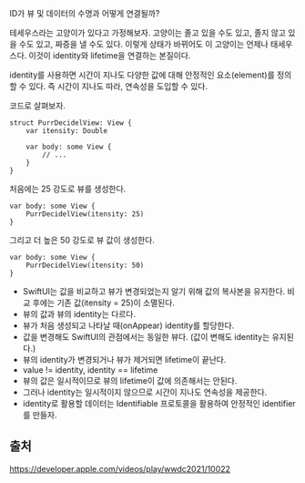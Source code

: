ID가 뷰 및 데이터의 수명과 어떻게 연결될까?

테세우스라는 고양이가 있다고 가정해보자. 고양이는 졸고 있을 수도 있고, 졸지 않고 있을 수도 있고, 짜증을 낼 수도 있다. 이렇게 상태가 바뀌어도 이 고양이는 언제나 태세우스다. 이것이 identity와 lifetime을 연결하는 본질이다. 

identity를 사용하면 시간이 지나도 다양한 값에 대해 안정적인 요소(element)를 정의할 수 있다. 즉 시간이 지나도 따라, 연속성을 도입할 수 있다. 

코드로 살펴보자.

```
struct PurrDecidelView: View {
    var itensity: Double

    var body: some View {
        // ...
    }
}
```

처음에는 25 강도로 뷰를 생성한다.

```
var body: some View {
    PurrDecidelView(itensity: 25)
}
```

그리고 더 높은 50 강도로 뷰 값이 생성한다.

```
var body: some View {
    PurrDecidelView(itensity: 50)
}
```

- SwiftUI는 값을 비교하고 뷰가 변경되었는지 알기 위해 값의 복사본을 유지한다.
비교 후에는 기존 값(itensity = 25)이 소멸된다.
- 뷰의 값과 뷰의 identity는 다르다.
- 뷰가 처음 생성되고 나타날 때(onAppear) identity를 할당한다.
- 값을 변경해도 SwiftUI의 관점에서는 동일한 뷰다. (값이 변해도 identity는 유지된다.)
- 뷰의 identity가 변경되거나 뷰가 제거되면 lifetime이 끝난다.
- value != identity, identity == lifetime
- 뷰의 값은 일시적이므로 뷰의 lifetime이 값에 의존해서는 안된다.
- 그러나 identity는 일시적이지 않으므로 시간이 지나도 연속성을 제공한다.
- identity로 활용할 데이터는 Identifiable 프로토콜을 활용하여 안정적인 identifier를 만들자.

## 출처
https://developer.apple.com/videos/play/wwdc2021/10022